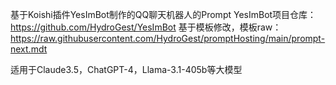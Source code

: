 基于Koishi插件YesImBot制作的QQ聊天机器人的Prompt
YesImBot项目仓库：https://github.com/HydroGest/YesImBot
基于模板修改，模板raw：https://raw.githubusercontent.com/HydroGest/promptHosting/main/prompt-next.mdt

适用于Claude3.5，ChatGPT-4，Llama-3.1-405b等大模型
